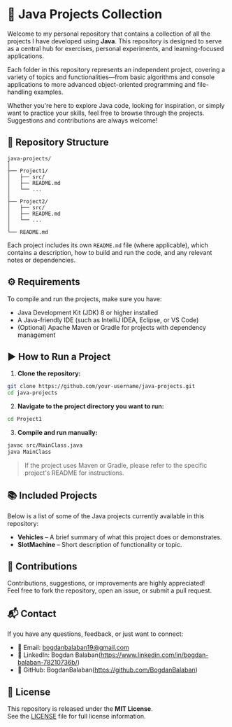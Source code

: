 # 🧰 Java Projects Collection

Welcome to my personal repository that contains a collection of all the projects I have developed using **Java**. This repository is designed to serve as a central hub for exercises, personal experiments, and learning-focused applications.

Each folder in this repository represents an independent project, covering a variety of topics and functionalities—from basic algorithms and console applications to more advanced object-oriented programming and file-handling examples.

Whether you're here to explore Java code, looking for inspiration, or simply want to practice your skills, feel free to browse through the projects. Suggestions and contributions are always welcome!

## 📁 Repository Structure

```
java-projects/
│
├── Project1/
│   ├── src/
│   ├── README.md
│   └── ...
│
├── Project2/
│   ├── src/
│   ├── README.md
│   └── ...
│
└── README.md
```

Each project includes its own `README.md` file (where applicable), which contains a description, how to build and run the code, and any relevant notes or dependencies.

## ⚙️ Requirements

To compile and run the projects, make sure you have:

- Java Development Kit (JDK) 8 or higher installed  
- A Java-friendly IDE (such as IntelliJ IDEA, Eclipse, or VS Code)  
- (Optional) Apache Maven or Gradle for projects with dependency management  

## ▶️ How to Run a Project

1. **Clone the repository:**

```bash
git clone https://github.com/your-username/java-projects.git
cd java-projects
```

2. **Navigate to the project directory you want to run:**

```bash
cd Project1
```

3. **Compile and run manually:**

```bash
javac src/MainClass.java
java MainClass
```

> If the project uses Maven or Gradle, please refer to the specific project's README for instructions.

## 📚 Included Projects

Below is a list of some of the Java projects currently available in this repository:

- **Vehicles** – A brief summary of what this project does or demonstrates.
- **SlotMachine** – Short description of functionality or topic.

## 🤝 Contributions

Contributions, suggestions, or improvements are highly appreciated!  
Feel free to fork the repository, open an issue, or submit a pull request.

## 📬 Contact

If you have any questions, feedback, or just want to connect:

- 📧 Email: bogdanbalaban19@gmail.com
- 💼 LinkedIn: Bogdan Balaban(https://www.linkedin.com/in/bogdan-balaban-78210736b/)  
- 🐙 GitHub: BogdanBalaban(https://github.com/BogdanBalaban)

## 📄 License

This repository is released under the **MIT License**.  
See the [LICENSE](LICENSE) file for full license information.


